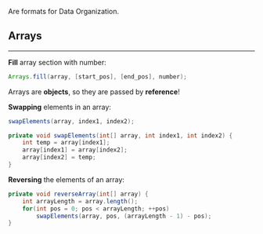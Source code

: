
Are formats for Data Organization.

## Arrays
---
__Fill__ array section with number:
```java
Arrays.fill(array, [start_pos], [end_pos], number);
```

Arrays are __objects__, so they are passed by __reference__!

__Swapping__ elements in an array:
```java
swapElements(array, index1, index2);

private void swapElements(int[] array, int index1, int index2) {
	int temp = array[index1];
	array[index1] = array[index2];
	array[index2] = temp;
}
```

__Reversing__ the elements of an array:
```java
private void reverseArray(int[] array) {
	int arrayLength = array.length();
	for(int pos = 0; pos < arrayLength; ++pos)
		swapElements(array, pos, (arrayLength - 1) - pos);
}
```
